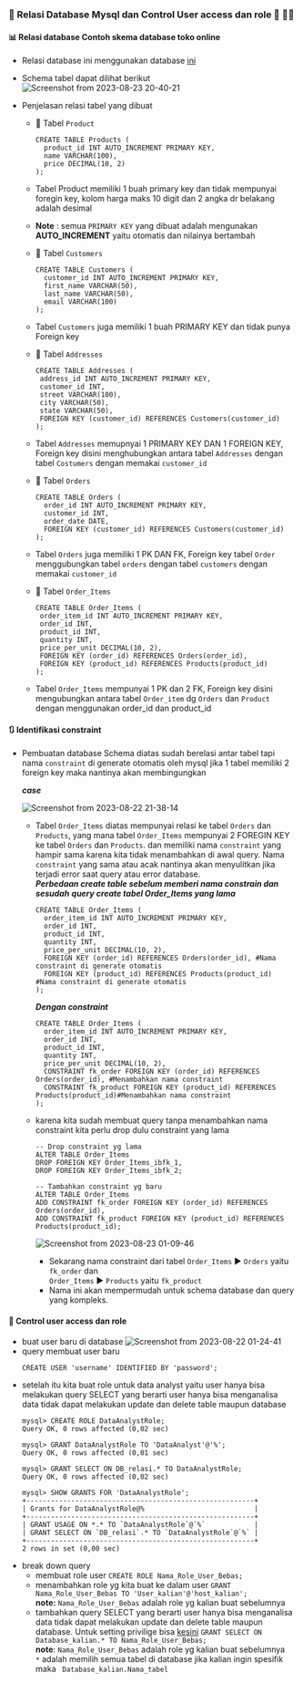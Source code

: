 ### 🔖 Relasi Database Mysql dan Control User access dan role 👥 🧑‍💻

#### 📊 Relasi database Contoh skema database toko online
- Relasi database ini menggunakan database [ini](https://github.com/agilsaputra/Ingest_data_dan_querySQL/blob/master/Relational_Database_dan_AccessControl/DB_relasi.sql)
- Schema tabel dapat dilihat berikut
  ![Screenshot from 2023-08-23 20-40-21](https://github.com/agilsaputra/Ingest_data_dan_querySQL/assets/22126819/9d470877-1a72-4b1e-b79e-61fba9121122)

- Penjelasan relasi tabel yang dibuat
   - 📑 Tabel ```Product```
       ```
       CREATE TABLE Products (
         product_id INT AUTO_INCREMENT PRIMARY KEY,
         name VARCHAR(100),
         price DECIMAL(10, 2)
       );

       ```

   - Tabel Product memiliki 1 buah primary key dan tidak mempunyai foregin key, kolom harga maks 10 digit dan 2 angka dr belakang adalah desimal
   - **Note** : semua ```PRIMARY KEY``` yang dibuat adalah mengunakan **AUTO_INCREMENT** yaitu otomatis dan nilainya bertambah

   - 📑 Tabel ```Customers```
     ```
     CREATE TABLE Customers (
       customer_id INT AUTO_INCREMENT PRIMARY KEY,
       first_name VARCHAR(50),
       last_name VARCHAR(50),
       email VARCHAR(100)
     );
     ```
   - Tabel ```Customers``` juga memiliki 1 buah PRIMARY KEY dan tidak punya Foreign key

   - 📑 Tabel ```Addresses```
     ```
     CREATE TABLE Addresses (
      address_id INT AUTO_INCREMENT PRIMARY KEY,
      customer_id INT,
      street VARCHAR(100),
      city VARCHAR(50),
      state VARCHAR(50),
      FOREIGN KEY (customer_id) REFERENCES Customers(customer_id)
     );
     ```
   - Tabel ```Addresses``` memupnyai 1 PRIMARY KEY DAN 1 FOREIGN KEY, Foreign key disini menghubungkan antara tabel ```Addresses``` dengan tabel ```Costumers```
     dengan memakai ```customer_id```
   
   - 📑 Tabel ```Orders```
     ```
     CREATE TABLE Orders (
       order_id INT AUTO_INCREMENT PRIMARY KEY,
       customer_id INT,
       order_date DATE,
       FOREIGN KEY (customer_id) REFERENCES Customers(customer_id)
     );
     ```
   - Tabel ```Orders``` juga memiliki 1 PK DAN FK, Foreign key tabel ```Order``` menggubungkan tabel ```orders``` dengan tabel ```customers```
     dengan memakai ```customer_id```

   - 📑 Tabel ```Order_Items```
     ```
     CREATE TABLE Order_Items (
      order_item_id INT AUTO_INCREMENT PRIMARY KEY,
      order_id INT,
      product_id INT,
      quantity INT,
      price_per_unit DECIMAL(10, 2),
      FOREIGN KEY (order_id) REFERENCES Orders(order_id),
      FOREIGN KEY (product_id) REFERENCES Products(product_id)
     );
     ```
  
   - Tabel ```Order_Items``` mempunyai 1 PK dan 2 FK, Foreign key disini mengubungkan antara tabel ```Order_item``` dg ```Orders``` dan ```Product``` dengan menggunakan order_id dan product_id

#### 🔃 Identifikasi constraint 
  - Pembuatan database Schema diatas sudah berelasi antar tabel tapi nama ```constraint``` di generate otomatis oleh mysql jika 1 tabel memiliki 2 foreign key maka nantinya akan membingungkan    
      
    ***case***
    
    ![Screenshot from 2023-08-22 21-38-14](https://github.com/agilsaputra/Ingest_data_dan_querySQL/assets/22126819/236b48dd-d3ba-4561-a342-ade58ff6046f)

    - Tabel ```Order_Items``` diatas mempunyai relasi ke tabel ```Orders``` dan ```Products```, yang mana tabel ```Order_Items``` mempunyai 2 FOREGIN KEY ke tabel ```Orders``` dan ```Products```. dan memiliki nama ```constraint``` yang hampir sama karena kita tidak menambahkan di awal query. Nama ```constraint``` yang sama atau acak nantinya akan menyulitkan jika terjadi error saat query atau error database.     
      ***Perbedaan create table sebelum memberi nama constrain dan sesudah***
      ***query create tabel Order_Items yang lama***
          
      ```
      CREATE TABLE Order_Items (
        order_item_id INT AUTO_INCREMENT PRIMARY KEY,
        order_id INT,
        product_id INT,
        quantity INT,
        price_per_unit DECIMAL(10, 2),
        FOREIGN KEY (order_id) REFERENCES Orders(order_id), #Nama constraint di generate otomatis
        FOREIGN KEY (product_id) REFERENCES Products(product_id) #Nama constraint di generate otomatis
      );
      ```
      ***Dengan constraint***
      ```
      CREATE TABLE Order_Items (
        order_item_id INT AUTO_INCREMENT PRIMARY KEY,
        order_id INT,
        product_id INT,
        quantity INT,
        price_per_unit DECIMAL(10, 2),
        CONSTRAINT fk_order FOREIGN KEY (order_id) REFERENCES Orders(order_id), #Menambahkan nama constraint
        CONSTRAINT fk_product FOREIGN KEY (product_id) REFERENCES Products(product_id)#Menambahkan nama constraint
      );
      ```
    - karena kita sudah membuat query tanpa menambahkan nama constraint kita perlu drop dulu constraint yang lama
      ```
      -- Drop constraint yg lama
      ALTER TABLE Order_Items
      DROP FOREIGN KEY Order_Items_ibfk_1, 
      DROP FOREIGN KEY Order_Items_ibfk_2;

      -- Tambahkan constraint yg baru
      ALTER TABLE Order_Items
      ADD CONSTRAINT fk_order FOREIGN KEY (order_id) REFERENCES Orders(order_id),
      ADD CONSTRAINT fk_product FOREIGN KEY (product_id) REFERENCES Products(product_id);
      ```
      ![Screenshot from 2023-08-23 01-09-46](https://github.com/agilsaputra/Ingest_data_dan_querySQL/assets/22126819/d0a20828-f213-403e-8bc2-c01c6a041456)

      - Sekarang nama constraint dari tabel ```Order_Items``` ▶️ ```Orders``` yaitu ```fk_order``` dan  
 ```Order_Items``` ▶️ ```Products``` yaitu ```fk_product```
      - Nama ini akan mempermudah untuk schema database dan query yang kompleks.



#### 🔑 Control user access dan role 

- buat user baru di database
  ![Screenshot from 2023-08-22 01-24-41](https://github.com/agilsaputra/Ingest_data_dan_querySQL/assets/22126819/331e6bcc-0f16-48bb-9a79-a54179e865ce)
- query membuat user baru
  ```
  CREATE USER 'username' IDENTIFIED BY 'password';
  ```
- setelah itu kita buat role untuk data analyst yaitu user hanya bisa melakukan query SELECT yang berarti user hanya bisa menganalisa data tidak dapat melakukan update dan delete table maupun database
  ```
  mysql> CREATE ROLE DataAnalystRole;
  Query OK, 0 rows affected (0,02 sec)

  mysql> GRANT DataAnalystRole TO 'DataAnalyst'@'%';
  Query OK, 0 rows affected (0,01 sec)

  mysql> GRANT SELECT ON DB_relasi.* TO DataAnalystRole;
  Query OK, 0 rows affected (0,02 sec)

  mysql> SHOW GRANTS FOR 'DataAnalystRole';
  +--------------------------------------------------------+
  | Grants for DataAnalystRole@%                           |
  +--------------------------------------------------------+
  | GRANT USAGE ON *.* TO `DataAnalystRole`@`%`            |
  | GRANT SELECT ON `DB_relasi`.* TO `DataAnalystRole`@`%` |
  +--------------------------------------------------------+
  2 rows in set (0,00 sec)

  ```
- break down query
     - membuat role user ``` CREATE ROLE Nama_Role_User_Bebas; ```
     - menambahkan role yg kita buat ke dalam user ```GRANT Nama_Role_User_Bebas TO 'User_kalian'@'host_kalian';```   
       **note:** ```Nama_Role_User_Bebas``` adalah role yg  kalian buat sebelumnya
     - tambahkan query SELECT yang berarti user hanya bisa menganalisa data tidak dapat melakukan update dan delete table maupun database. Untuk setting privilige bisa [kesini](https://dev.mysql.com/doc/refman/8.0/en/privileges-provided.html) ```GRANT SELECT ON Database_kalian.* TO Nama_Role_User_Bebas;```   
       **note**: ```Nama_Role_User_Bebas``` adalah role yg  kalian buat sebelumnya    
                 ```*``` adalah memilih semua tabel di database jika kalian ingin spesifik maka ``` Database_kalian.Nama_tabel```
        
  
